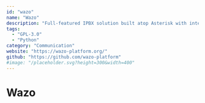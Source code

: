 ```yaml
---
id: "wazo"
name: "Wazo"
description: "Full-featured IPBX solution built atop Asterisk with integrated Web administration interface and REST-ful API."
tags:
  - "GPL-3.0"
  - "Python"
category: "Communication"
website: "https://wazo-platform.org/"
github: "https://github.com/wazo-platform"
#image: "/placeholder.svg?height=300&width=400"
---
```


# Wazo

